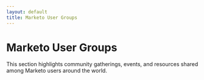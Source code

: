 ```yaml
---
layout: default
title: Marketo User Groups
---
```


# Marketo User Groups

This section highlights community gatherings, events, and resources shared among Marketo users around the world.
